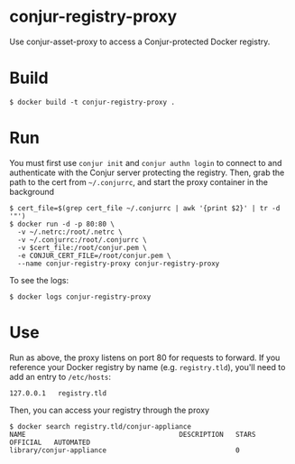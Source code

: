 # conjur-registry-proxy
Use conjur-asset-proxy to access a Conjur-protected Docker registry.

# Build

```
$ docker build -t conjur-registry-proxy .
```

# Run
You must first use `conjur init` and `conjur authn login` to connect to and authenticate with the Conjur server protecting the registry. Then, grab the path to the cert from `~/.conjurrc`, and start the proxy container in the background

```
$ cert_file=$(grep cert_file ~/.conjurrc | awk '{print $2}' | tr -d '"')
$ docker run -d -p 80:80 \
  -v ~/.netrc:/root/.netrc \
  -v ~/.conjurrc:/root/.conjurrc \
  -v $cert_file:/root/conjur.pem \
  -e CONJUR_CERT_FILE=/root/conjur.pem \
  --name conjur-registry-proxy conjur-registry-proxy
```

To see the logs:

```
$ docker logs conjur-registry-proxy
```

# Use

Run as above, the proxy listens on port 80 for requests to forward. If you reference your Docker registry by name (e.g. `registry.tld`), you'll need to add an entry to `/etc/hosts`:

```
127.0.0.1	registry.tld
```

Then, you can access your registry through the proxy

```
$ docker search registry.tld/conjur-appliance
NAME                                      DESCRIPTION   STARS     OFFICIAL   AUTOMATED
library/conjur-appliance                                0
```
